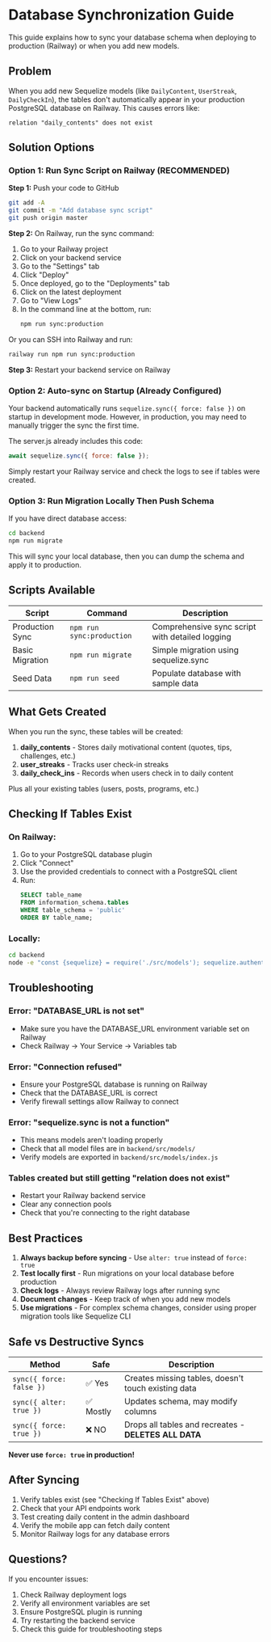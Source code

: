 # Database Synchronization Guide

This guide explains how to sync your database schema when deploying to production (Railway) or when you add new models.

## Problem

When you add new Sequelize models (like `DailyContent`, `UserStreak`, `DailyCheckIn`), the tables don't automatically appear in your production PostgreSQL database on Railway. This causes errors like:

```
relation "daily_contents" does not exist
```

## Solution Options

### Option 1: Run Sync Script on Railway (RECOMMENDED)

**Step 1:** Push your code to GitHub
```bash
git add -A
git commit -m "Add database sync script"
git push origin master
```

**Step 2:** On Railway, run the sync command:

1. Go to your Railway project
2. Click on your backend service
3. Go to the "Settings" tab
4. Click "Deploy"
5. Once deployed, go to the "Deployments" tab
6. Click on the latest deployment
7. Go to "View Logs"
8. In the command line at the bottom, run:
   ```bash
   npm run sync:production
   ```

Or you can SSH into Railway and run:
```bash
railway run npm run sync:production
```

**Step 3:** Restart your backend service on Railway

### Option 2: Auto-sync on Startup (Already Configured)

Your backend automatically runs `sequelize.sync({ force: false })` on startup in development mode. However, in production, you may need to manually trigger the sync the first time.

The server.js already includes this code:
```javascript
await sequelize.sync({ force: false });
```

Simply restart your Railway service and check the logs to see if tables were created.

### Option 3: Run Migration Locally Then Push Schema

If you have direct database access:

```bash
cd backend
npm run migrate
```

This will sync your local database, then you can dump the schema and apply it to production.

## Scripts Available

| Script | Command | Description |
|--------|---------|-------------|
| Production Sync | `npm run sync:production` | Comprehensive sync script with detailed logging |
| Basic Migration | `npm run migrate` | Simple migration using sequelize.sync |
| Seed Data | `npm run seed` | Populate database with sample data |

## What Gets Created

When you run the sync, these tables will be created:

1. **daily_contents** - Stores daily motivational content (quotes, tips, challenges, etc.)
2. **user_streaks** - Tracks user check-in streaks
3. **daily_check_ins** - Records when users check in to daily content

Plus all your existing tables (users, posts, programs, etc.)

## Checking If Tables Exist

### On Railway:

1. Go to your PostgreSQL database plugin
2. Click "Connect"
3. Use the provided credentials to connect with a PostgreSQL client
4. Run:
   ```sql
   SELECT table_name
   FROM information_schema.tables
   WHERE table_schema = 'public'
   ORDER BY table_name;
   ```

### Locally:

```bash
cd backend
node -e "const {sequelize} = require('./src/models'); sequelize.authenticate().then(() => sequelize.query('SELECT table_name FROM information_schema.tables WHERE table_schema = \\'public\\';')).then(([r]) => console.log(r.map(t => t.table_name)));"
```

## Troubleshooting

### Error: "DATABASE_URL is not set"
- Make sure you have the DATABASE_URL environment variable set on Railway
- Check Railway → Your Service → Variables tab

### Error: "Connection refused"
- Ensure your PostgreSQL database is running on Railway
- Check that the DATABASE_URL is correct
- Verify firewall settings allow Railway to connect

### Error: "sequelize.sync is not a function"
- This means models aren't loading properly
- Check that all model files are in `backend/src/models/`
- Verify models are exported in `backend/src/models/index.js`

### Tables created but still getting "relation does not exist"
- Restart your Railway backend service
- Clear any connection pools
- Check that you're connecting to the right database

## Best Practices

1. **Always backup before syncing** - Use `alter: true` instead of `force: true`
2. **Test locally first** - Run migrations on your local database before production
3. **Check logs** - Always review Railway logs after running sync
4. **Document changes** - Keep track of when you add new models
5. **Use migrations** - For complex schema changes, consider using proper migration tools like Sequelize CLI

## Safe vs Destructive Syncs

| Method | Safe | Description |
|--------|------|-------------|
| `sync({ force: false })` | ✅ Yes | Creates missing tables, doesn't touch existing data |
| `sync({ alter: true })` | ✅ Mostly | Updates schema, may modify columns |
| `sync({ force: true })` | ❌ NO | Drops all tables and recreates - **DELETES ALL DATA** |

**Never use `force: true` in production!**

## After Syncing

1. Verify tables exist (see "Checking If Tables Exist" above)
2. Check that your API endpoints work
3. Test creating daily content in the admin dashboard
4. Verify the mobile app can fetch daily content
5. Monitor Railway logs for any database errors

## Questions?

If you encounter issues:
1. Check Railway deployment logs
2. Verify all environment variables are set
3. Ensure PostgreSQL plugin is running
4. Try restarting the backend service
5. Check this guide for troubleshooting steps

